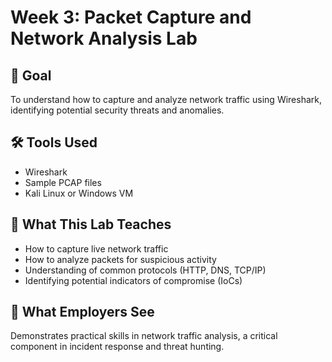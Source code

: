 # Week 3: Packet Capture and Network Analysis Lab

## 🎯 Goal
To understand how to capture and analyze network traffic using Wireshark, identifying potential security threats and anomalies.

## 🛠️ Tools Used
- Wireshark
- Sample PCAP files
- Kali Linux or Windows VM

## 🧠 What This Lab Teaches
- How to capture live network traffic
- How to analyze packets for suspicious activity
- Understanding of common protocols (HTTP, DNS, TCP/IP)
- Identifying potential indicators of compromise (IoCs)

## 💼 What Employers See
Demonstrates practical skills in network traffic analysis, a critical component in incident response and threat hunting.
